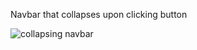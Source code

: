 Navbar that collapses upon clicking button

![collapsing navbar](https://i.makeagif.com/media/7-13-2022/hsvfE2.gif)
